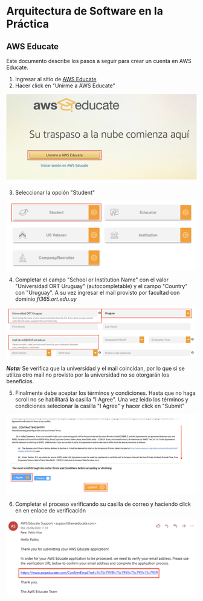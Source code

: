 # Arquitectura de Software en la Práctica
## AWS Educate

Este documento describe los pasos a seguir para crear un cuenta en AWS Educate.

1. Ingresar al sitio de [AWS Educate](https://aws.amazon.com/es/education/awseducate/)
2. Hacer click en "Unirme a AWS Educate"

![Paso 1](img/step-1.png)

3. Seleccionar la opción "Student"

![Paso 2](img/step-2.png)

4. Completar el campo "School or Institution Name" con el valor "Universidad ORT Uruguay" (autocompletable) y el campo "Country" con "Uruguay". A su vez ingresar el mail provisto por facultad con dominio *fi365.ort.edu.uy*

![Paso 3](img/step-3.png)

***Nota:*** Se verifica que la universidad y el mail coincidan, por lo que si se utiliza otro mail no provisto por la universidad no se otorgarán los beneficios.

5. Finalmente debe aceptar los términos y condiciones. Hasta que no haga scroll no se habilitará la casilla "I Agree". Una vez leido los términos y condiciones selecionar la casilla "I Agree" y hacer click en "Submit"

![Paso 4](img/step-4.png)

6. Completar el proceso verificando su casilla de correo y haciendo click en en enlace de verificación

![Paso 5](img/step-5.png)
